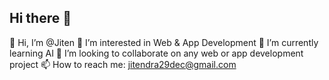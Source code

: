 ## Hi there 👋
👋 Hi, I’m @Jiten
👀 I’m interested in Web & App Development
🌱 I’m currently learning AI
💞️ I’m looking to collaborate on any web or app development project
📫 How to reach me: jitendra29dec@gmail.com

<!--
**Jitendra29dec/Jitendra29dec** is a ✨ _special_ ✨ repository because its `README.md` (this file) appears on your GitHub profile.

Here are some ideas to get you started:

- 🔭 I’m currently working on ...
- 🌱 I’m currently learning ...
- 👯 I’m looking to collaborate on ...
- 🤔 I’m looking for help with ...
- 💬 Ask me about ...
- 📫 How to reach me: ...
- 😄 Pronouns: ...
- ⚡ Fun fact: ...
-->
